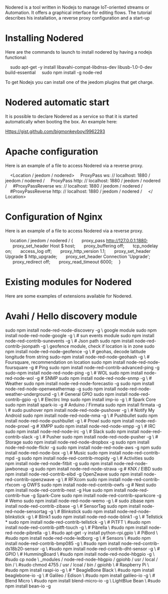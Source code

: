 Nodered is a tool written in Nodejs to manage IoT-oriented streams or
Automation. It offers a graphical interface for editing flows. The
tutorial describes his installation, a reverse proxy configuration and a
start-up

Installing Nodered
=======================

Here are the commands to launch to install nodered by having a nodejs
functional:

    sudo apt-get -y install libavahi-compat-libdnss-dev libusb-1.0-0-dev build-essential
    sudo npm install -g node-red

To get Nodejs you can install one of the jeedom plugins that get
charge.

Nodered automatic start
================================

It is possible to declare Nodered as a service so that it is
started automatically when booting the box. An example here:

<Https://gist.github.com/bigmonkeyboy/9962293>

Apache configuration
======================

Here is an example of a file to access Nodered via a reverse
proxy.

    <Location / jeedom / nodered>
    ProxyPass ws: // localhost: 1880 / jeedom / nodered /
    ProxyPass http: // localhost: 1880 / jeedom / nodered /
    #ProxyPassReverse ws: // localhost: 1880 / jeedom / nodered /
    #ProxyPassReverse http: // localhost: 1880 / jeedom / nodered /
    </ Location>

Configuration of Nginx
======================

Here is an example of a file to access Nodered via a reverse
proxy.

    location / jeedom / nodered / {
      proxy_pass http://127.0.0.1:1880;
      proxy_set_header Host $ host;
      proxy_buffering off;
      tcp_nodelay on;
      access_log off;
      proxy_http_version 1.1;
      proxy_set_header Upgrade $ http_upgrade;
      proxy_set_header Connection 'Upgrade';
      proxy_redirect off;
      proxy_read_timeout 6000;
    }

Existing modules for Nodered
==============================

Here are some examples of extensions available for Nodered.

Avahi / Hello discovery module
==============================

sudo npm install node-red-node-discovery -g \ google module sudo npm
install node-red-node-google -g \ # sun events module sudo npm install
node-red-contrib-sunevents -g \ # Json path sudo npm install
node-red-contrib-jsonpath -g \ geofence module, check if location
is in zone sudo npm install node-red-node-geofence -g \ # geohas, decode
latitude longitude from string sudo-npm install node-red-node-geohash -g
\ # Foursquare, recommendation on location sudo npm install
node-red-node-foursquare -g # Ping sudo npm install
node-red-contrib-advanced-ping -g sudo-npm install node-red-node-ping -g
\ # WOL sudo npm install node-red-node-wol -g # SNMP sudo npm install
node-red-node-snmp -g \ # Weather sudo npm install
node-red-node-forecastio -g sudo npm install
node-red-node-openweathermap -g sudo npm install
node-red-node-weather-underground -g \ # General GPIO sudo npm install
node-red-contrib-gpio -g \ # Electirc Imp sudo npm install imp-io -g \ #
Spark Core sudo npm install spark-io -g # Arduino / Firmata sudo npm
install firmata -g \ # sudo pushover npm install node-red-node-pushover
-g \ # Notify My Android sudo npm install node-red-node-nma -g \ #
Pushbullet sudo npm install node-red-node-pushbullet -g \ # Prowl sudo
npm install node-red-node-prowl -g # XMPP sudo npm install
node-red-node-xmpp -g \ # IRC sudo npm install node-red-node-irc -g \ #
Slack sudo npm install node-red-contrib-slack -g \ # Pusher sudo npm
install node-red-node-pusher -g \ # Storage sudo npm install
node-red-node-dropbox -g sudo npm install node-red-node-flickr -g sudo
npm install node-red-node-aws -g npm sudo install node-red-node-box -g
\ # Music sudo npm install node-red-contrib-mpd -g sudo npm install
node-red-contrib-mopidy -g \ # Activities sudo npm install
node-red-node-fitbit -g sudo npm install node-red-node-jawboneup -g sudo
npm install node-red-node-strava -g # KNX / EIBD sudo npm install
node-red-contrib-eibd -g OpenZwave sudo npm install
node-red-contrib-openzwave -g \ # RFXcom sudo npm install
node-red-contrib-rfxcom -g OWFS sudo npm install
node-red-contrib-owfs -g # Nest sudo npm install node-red-contrib-nest
-g Hue sudo npm install node-red-contrib-hue -g Spark-Core sudo
npm install node-red-contrib-sparkcore -g # Wemo sudo npm install
node-red-node-wemo -g \ # sudo zibase npm install node-red-contrib-zibase
-g \ # SensorTag sudo npm install node-red-node-sensortag -g \ #
Blinkstick sudo npm install node-red-node-blinkstick -g \ # Blink1 sudo
npm install node-red-node-blink1 -g \ # Tellstick * sudo npm install
node-red-contrib-tellstick -g \ # PiTFT \ #sudo npm install
node-red-contrib-pitft-touch -g \ # Pibrella \ #sudo npm install
node-red-node-pibrella -g \ #sudo apt-get -y install python-rpi.gpio \ #
PiBord \ #sudo npm install node-red-node-ledborg -g \ # Sensors \ #sudo npm
install node-red-contrib-bmp085 -g \ #sudo npm install
node-red-contrib-ds18b20-sensor -g \ #sudo npm install
node-red-contrib-dht-sensor -g \ # GPIO \ # HummingBoard \ #sudo npm
install node-red-node-hbgpio -g \ #sudo cp
node \ _modules / node-red-node-hbgpio / gpiohb / usr / local / bin / \ #sudo chmod
4755 / usr / lcoal / bin / gpiohb \ # Raspberry Pi \ #sudo npm install raspi-io
-g \ # * BeagleBone Black \ #sudo npm install beaglebone-io -g \ #
Galileo / Edison \ #sudo npm install galileo-io -g \ # Blend Micro \ #sudo
npm install blend-micro-io -g \ LightBlue Bean \ #sudo npm install
bean-io -g
